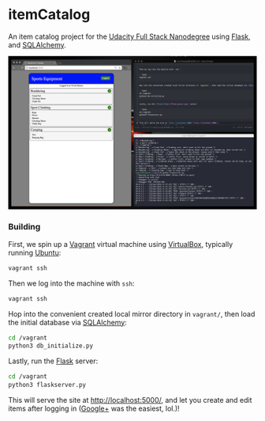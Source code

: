 # itemCatalog
An item catalog project for the [Udacity Full Stack
Nanodegree](https://classroom.udacity.com/nanodegrees/nd004/) using [Flask](http://flask.pocoo.org/), and [SQLAlchemy](http://www.sqlalchemy.org/).

![](screenshot.png)

### Building 

First, we spin up a [Vagrant](https://www.vagrantup.com/downloads.html) virtual
machine using [VirtualBox](https://www.virtualbox.org/wiki/Downloads), typically
running [Ubuntu](https://app.vagrantup.com/bento/boxes/ubuntu-16.04):

```bash
vagrant ssh
```

Then we log into the machine with `ssh`:

```bash
vagrant ssh
```

Hop into the convenient created local mirror directory in `vagrant/`, then load the initial database via [SQLAlchemy](http://www.sqlalchemy.org/):

```bash
cd /vagrant
python3 db_initialize.py
```

Lastly, run the [Flask](http://flask.pocoo.org/) server:

```bash
cd /vagrant
python3 flaskserver.py
```

This will serve the site at [http://localhost:5000/](http://localhost:5000/),
and let you create and edit items after logging in
([Google+](https://plus.google.com/discover) was the easiest, lol.)!
